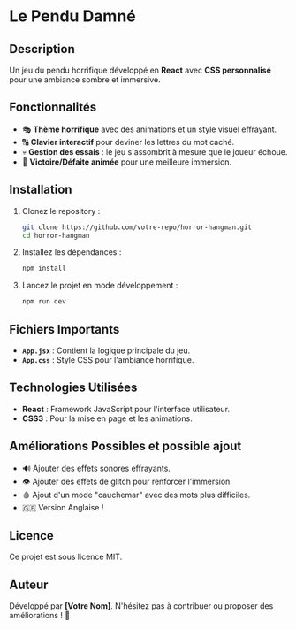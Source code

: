 # Le Pendu Damné

## Description
Un jeu du pendu horrifique développé en **React** avec **CSS personnalisé** pour une ambiance sombre et immersive.

## Fonctionnalités
- 🎭 **Thème horrifique** avec des animations et un style visuel effrayant.
- 🔠 **Clavier interactif** pour deviner les lettres du mot caché.
- 💀 **Gestion des essais** : le jeu s'assombrit à mesure que le joueur échoue.
- 🎉 **Victoire/Défaite animée** pour une meilleure immersion.

## Installation
1. Clonez le repository :
   ```sh
   git clone https://github.com/votre-repo/horror-hangman.git
   cd horror-hangman
   ```

2. Installez les dépendances :
   ```sh
   npm install
   ```

3. Lancez le projet en mode développement :
   ```sh
   npm run dev
   ```

## Fichiers Importants
- **`App.jsx`** : Contient la logique principale du jeu.
- **`App.css`** : Style CSS pour l'ambiance horrifique.

## Technologies Utilisées
- **React** : Framework JavaScript pour l'interface utilisateur.
- **CSS3** : Pour la mise en page et les animations.

## Améliorations Possibles et possible ajout
- 🔊 Ajouter des effets sonores effrayants.
- 👁️ Ajouter des effets de glitch pour renforcer l'immersion.
- 🩸 Ajout d'un mode "cauchemar" avec des mots plus difficiles.
- 🇬🇧 Version Anglaise !

## Licence
Ce projet est sous licence MIT.

## Auteur
Développé par **[Votre Nom]**. N'hésitez pas à contribuer ou proposer des améliorations ! 🎃

